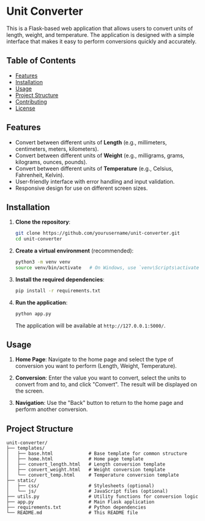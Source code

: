 # Unit Converter

This is a Flask-based web application that allows users to convert units of length, weight, and temperature. The application is designed with a simple interface that makes it easy to perform conversions quickly and accurately.

## Table of Contents

- [Features](#features)
- [Installation](#installation)
- [Usage](#usage)
- [Project Structure](#project-structure)
- [Contributing](#contributing)
- [License](#license)

## Features

- Convert between different units of **Length** (e.g., millimeters, centimeters, meters, kilometers).
- Convert between different units of **Weight** (e.g., milligrams, grams, kilograms, ounces, pounds).
- Convert between different units of **Temperature** (e.g., Celsius, Fahrenheit, Kelvin).
- User-friendly interface with error handling and input validation.
- Responsive design for use on different screen sizes.

## Installation

1. **Clone the repository**:

    ```bash
    git clone https://github.com/yourusername/unit-converter.git
    cd unit-converter
    ```

2. **Create a virtual environment** (recommended):

    ```bash
    python3 -m venv venv
    source venv/bin/activate   # On Windows, use `venv\Scripts\activate`
    ```

3. **Install the required dependencies**:

    ```bash
    pip install -r requirements.txt
    ```

4. **Run the application**:

    ```bash
    python app.py
    ```

    The application will be available at `http://127.0.0.1:5000/`.

## Usage

1. **Home Page**: Navigate to the home page and select the type of conversion you want to perform (Length, Weight, Temperature).

2. **Conversion**: Enter the value you want to convert, select the units to convert from and to, and click "Convert". The result will be displayed on the screen.

3. **Navigation**: Use the "Back" button to return to the home page and perform another conversion.

## Project Structure

```plaintext
unit-converter/
├── templates/
│   ├── base.html             # Base template for common structure
│   ├── home.html             # Home page template
│   ├── convert_length.html   # Length conversion template
│   ├── convert_weight.html   # Weight conversion template
│   └── convert_temp.html     # Temperature conversion template
├── static/
│   ├── css/                  # Stylesheets (optional)
│   └── js/                   # JavaScript files (optional)
├── utils.py                  # Utility functions for conversion logic
├── app.py                    # Main Flask application
├── requirements.txt          # Python dependencies
└── README.md                 # This README file

